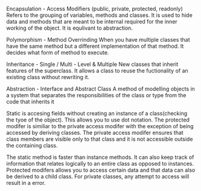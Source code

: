 Encapsulation  - Access Modifiers (public, private, protected, readonly)
Refers to the grouping of variables, methods and classes. It is used to hide data and methods that are meant to be internal required for the inner working of the object. It is equlivant to abstraction. 

Polymorphism - Method Overrinding 
When you have multiple classes that have the same method but a different implementation of that method. It decides what form of method to execute. 

Inheritance - Single / Multi - Level & Multiple
New classes that inherit features of the superclass. It allows a class to reuse the fuctionality of an existing class without rewriting it. 

Abstraction - Interface and Abstract Class
A method of modelling objects in a system that separates the responsibilities of the class or type from the code that inherits it


Static is accesing fields without creating an instance of a class(checking the tyoe of the object).  This allows you to use dot notation.  The protected modifer is similiar to the private access modifer with the exception of being accessed by deriving classes.  The private access modifer ensures that class members are visible only to that class and it is not accessible outside the containing class. 

The static method is faster than instance methods. It can also keep track of information that relates logically to an entire class as opposed to instances.  Protected modifers allows you to access certain data and that data can also be derived to a child class. For private classes, any attempt to access will result in a error. 
